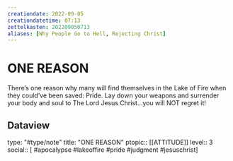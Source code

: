 ```yaml
---
creationdate: 2022-09-05
creationdatetime: 07:13
zettelkasten: 202209050713
aliases: [Why People Go to Hell, Rejecting Christ]
---
```

# ONE REASON
There’s one reason why many will find themselves in the Lake of Fire when they could’ve been saved: Pride. Lay down your weapons and surrender your body and soul to The Lord Jesus Christ…you will NOT regret it!

## Dataview
type: "#type/note"
title: "ONE REASON"
ptopic:: [[ATTITUDE]]
level:: 3
social:: [ #apocalypse #lakeoffire #pride #judgment #jesuschrist]
